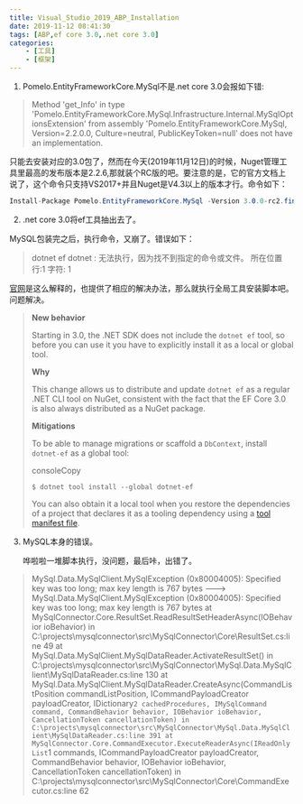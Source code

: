 ```yaml
---
title: Visual_Studio_2019_ABP_Installation
date: 2019-11-12 08:41:30
tags: [ABP,ef core 3.0,.net core 3.0]
categories: 
	- [工具]	
	- [框架]
---
```




1. Pomelo.EntityFrameworkCore.MySql不是.net core 3.0会报如下错:

> Method 'get_Info' in type 'Pomelo.EntityFrameworkCore.MySql.Infrastructure.Internal.MySqlOptionsExtension' from assembly 'Pomelo.EntityFrameworkCore.MySql, Version=2.2.0.0, Culture=neutral, PublicKeyToken=null' does not have an implementation.

只能去安装对应的3.0包了，然而在今天(2019年11月12日)的时候，Nuget管理工具里最高的发布版本是2.2.6,那就装个RC版的吧。要注意的是，它的官方文档上说了，这个命令只支持VS2017+并且Nuget是V4.3以上的版本才行。命令如下：

```c#
Install-Package Pomelo.EntityFrameworkCore.MySql -Version 3.0.0-rc2.final
```

2. .net core 3.0将ef工具抽出去了。

MySQL包装完之后，执行命令，又崩了。错误如下：



> dotnet ef 
> dotnet : 无法执行，因为找不到指定的命令或文件。
> 所在位置 行:1 字符: 1

[官网](https://docs.microsoft.com/en-us/ef/core/what-is-new/ef-core-3.0/breaking-changes#dotnet-ef)是这么解释的，也提供了相应的解决办法，那么就执行全局工具安装脚本吧。问题解决。



> **New behavior**
>
> Starting in 3.0, the .NET SDK does not include the `dotnet ef` tool, so before you can use it you have to explicitly install it as a local or global tool.
>
> **Why**
>
> This change allows us to distribute and update `dotnet ef` as a regular .NET CLI tool on NuGet, consistent with the fact that the EF Core 3.0 is also always distributed as a NuGet package.
>
> **Mitigations**
>
> To be able to manage migrations or scaffold a `DbContext`, install `dotnet-ef` as a global tool:
>
> consoleCopy
>
> ```console
>$ dotnet tool install --global dotnet-ef
> ```
>
> You can also obtain it a local tool when you restore the dependencies of a project that declares it as a tooling dependency using a [tool manifest file](https://github.com/dotnet/cli/issues/10288).

3. MySQL本身的错误。

   哗啦啦一堆脚本执行，没问题，最后咔，出错了。

   

> MySql.Data.MySqlClient.MySqlException (0x80004005): Specified key was too long; max key length is 767 bytes
>  ---> MySql.Data.MySqlClient.MySqlException (0x80004005): Specified key was too long; max key length is 767 bytes
>    at MySqlConnector.Core.ResultSet.ReadResultSetHeaderAsync(IOBehavior ioBehavior) in C:\projects\mysqlconnector\src\MySqlConnector\Core\ResultSet.cs:line 49
   >    at MySql.Data.MySqlClient.MySqlDataReader.ActivateResultSet() in C:\projects\mysqlconnector\src\MySqlConnector\MySql.Data.MySqlClient\MySqlDataReader.cs:line 130
   >    at MySql.Data.MySqlClient.MySqlDataReader.CreateAsync(CommandListPosition commandListPosition, ICommandPayloadCreator payloadCreator, IDictionary`2 cachedProcedures, IMySqlCommand command, CommandBehavior behavior, IOBehavior ioBehavior, CancellationToken cancellationToken) in C:\projects\mysqlconnector\src\MySqlConnector\MySql.Data.MySqlClient\MySqlDataReader.cs:line 391
   >    at MySqlConnector.Core.CommandExecutor.ExecuteReaderAsync(IReadOnlyList`1 commands, ICommandPayloadCreator payloadCreator, CommandBehavior behavior, IOBehavior ioBehavior, CancellationToken cancellationToken) in C:\projects\mysqlconnector\src\MySqlConnector\Core\CommandExecutor.cs:line 62